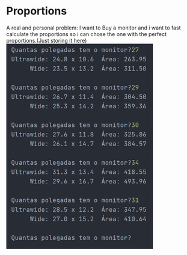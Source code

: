 # Proportions
A real and personal problem: I want to Buy a monitor and i want to fast calculate the proportions so i can chose the one with the perfect proportions.(Just storing it here)
<br /> ![Screenshot](Outputs.jpg)
